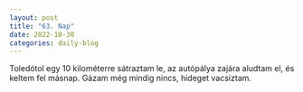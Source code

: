 ```yaml
---
layout: post
title: "63. Nap"
date: 2022-10-30
categories: daily-blog
---
```


Toledótol egy 10 kilométerre sátraztam le, az autópálya zajára aludtam el, és keltem fel másnap. Gázam még mindig nincs, hideget vacsiztam.
